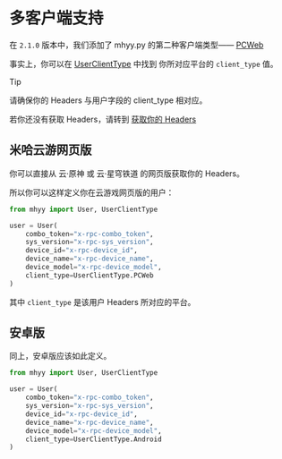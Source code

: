 # 多客户端支持
在 `2.1.0` 版本中，我们添加了 mhyy.py 的第二种客户端类型——
[PCWeb](../api/interface.md#userclienttype)

事实上，你可以在 [UserClientType](../api/interface.md#userclienttype) 中找到
你所对应平台的 `client_type` 值。

>[!TIP]
>
>    请确保你的 Headers 与用户字段的 client_type 相对应。
>
>    若你还没有获取 Headers，请转到 [获取你的 Headers](../appendix/get_headers.md)

## 米哈云游网页版

你可以直接从 云·原神 或 云·星穹铁道 的网页版获取你的 Headers。

所以你可以这样定义你在云游戏网页版的用户：

```python
from mhyy import User, UserClientType

user = User(
    combo_token="x-rpc-combo_token",
    sys_version="x-rpc-sys_version",
    device_id="x-rpc-device_id",
    device_name="x-rpc-device_name",
    device_model="x-rpc-device_model",
    client_type=UserClientType.PCWeb
)
```

其中 `client_type` 是该用户 Headers 所对应的平台。

## 安卓版

同上，安卓版应该如此定义。

```python
from mhyy import User, UserClientType

user = User(
    combo_token="x-rpc-combo_token",
    sys_version="x-rpc-sys_version",
    device_id="x-rpc-device_id",
    device_name="x-rpc-device_name",
    device_model="x-rpc-device_model",
    client_type=UserClientType.Android
)
```
